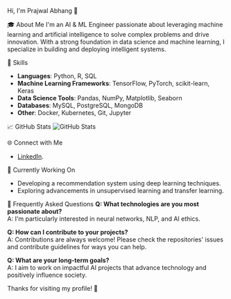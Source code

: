 Hi, I'm Prajwal Abhang 👋

 🎓 About Me
I'm an AI & ML Engineer passionate about leveraging machine learning and artificial intelligence to solve complex problems and drive innovation. With a strong foundation in data science and machine learning, I specialize in building and deploying intelligent systems.

🚀 Skills
- **Languages**: Python, R, SQL
- **Machine Learning Frameworks**: TensorFlow, PyTorch, scikit-learn, Keras
- **Data Science Tools**: Pandas, NumPy, Matplotlib, Seaborn
- **Databases**: MySQL, PostgreSQL, MongoDB
- **Other**: Docker, Kubernetes, Git, Jupyter

 📈 GitHub Stats
![GitHub Stats](https://github-readme-stats.vercel.app/api?username=prajwalabhang&show_icons=true&hide_title=true&count_private=true&hide=prs&hide_border=true)

🌐 Connect with Me
- [LinkedIn](https://www.linkedin.com/in/prajwalabhang/).

🔭 Currently Working On
- Developing a recommendation system using deep learning techniques.
- Exploring advancements in unsupervised learning and transfer learning.

 💬 Frequently Asked Questions
**Q: What technologies are you most passionate about?**  
A: I'm particularly interested in neural networks, NLP, and AI ethics.

**Q: How can I contribute to your projects?**  
A: Contributions are always welcome! Please check the repositories' issues and contribute guidelines for ways you can help.

**Q: What are your long-term goals?**  
A: I aim to work on impactful AI projects that advance technology and positively influence society.

Thanks for visiting my profile! 🎉

